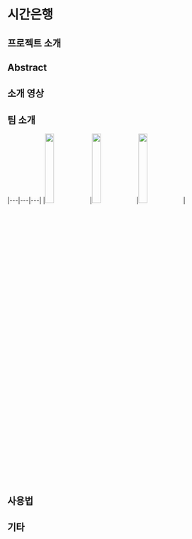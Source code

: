# 시간은행

**프로젝트 소개**
---------------------

**Abstract**
---------------------

**소개 영상**
---------------------

**팀 소개**
---------------------
|---|---|---|
|<img width=20% height=20% src="https://www.google.com/url?sa=i&url=https%3A%2F%2Ftwitter.com%2Fogu_official_kr%2Fstatus%2F1157236151339507714&psig=AOvVaw0C42RlCfJ1_UaBhDh-XOGJ&ust=1680420760640000&source=images&cd=vfe&ved=0CA8QjRxqFwoTCPj7x6WViP4CFQAAAAAdAAAAABAJ"></img>|<img width=20% height=20% src="https://www.google.com/url?sa=i&url=https%3A%2F%2Ftwitter.com%2Fogu_official_kr%2Fstatus%2F1157236151339507714&psig=AOvVaw0C42RlCfJ1_UaBhDh-XOGJ&ust=1680420760640000&source=images&cd=vfe&ved=0CA8QjRxqFwoTCPj7x6WViP4CFQAAAAAdAAAAABAJ"></img>|<img width=20% height=20% src="https://www.google.com/url?sa=i&url=https%3A%2F%2Ftwitter.com%2Fogu_official_kr%2Fstatus%2F1157236151339507714&psig=AOvVaw0C42RlCfJ1_UaBhDh-XOGJ&ust=1680420760640000&source=images&cd=vfe&ved=0CA8QjRxqFwoTCPj7x6WViP4CFQAAAAAdAAAAABAJ"></img>|


**사용법**
---------------------

**기타**
---------------------

